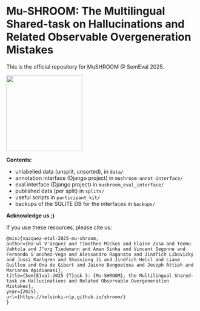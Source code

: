 # Mu-SHROOM: The Multilingual Shared-task on Hallucinations and Related Observable Overgeneration Mistakes
This is the official repository for MuSHROOM @ SemEval 2025.

<img src="./mu-shroom-logo.png" width="200" />


**Contents:**  
- unlabelled data (unsplit, unsorted), in `data/`  
- annotation interface (Django project) in `mushroom-annot-interface/`  
- eval interface (Django project) in `mushroom_eval_interface/`  
- published data (per split) in `splits/`  
- useful scripts in `participant_kit/`  
- backups of the SQLITE DB for the interfaces in `backups/`  

**Acknowledge us ;)**

If you use these resources, please cite us:
```
@misc{vazquez-etal-2025-mu-shroom,
author={Ra'ul V'azquez and Timothee Mickus and Elaine Zosa and Teemu Vahtola and J"org Tiedemann and Aman Sinha and Vincent Segonne and Fernando S'anchez-Vega and Alessandro Raganato and Jindřich Libovický and Jussi Karlgren and Shaoxiong Ji and Jindřich Helcl and Liane Guillou and Ona de Gibert and Jaione Bengoetxea and Joseph Attieh and Marianna Apidianaki},
title={Sem{E}val-2025 {T}ask 3: {Mu-SHROOM}, the Multilingual Shared-task on Hallucinations and Related Observable Overgeneration Mistakes},
year={2025},
url={https://helsinki-nlp.github.io/shroom/}
}
```
